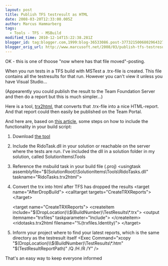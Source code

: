 ```yaml
---
layout: post
title: Publish TFS testresult as HTML
date: 2008-03-20T12:33:00.005Z
author: Marcus Hammarberg
tags:
  - Tools - TFS - MSBuild
modified_time: 2010-12-14T15:22:38.281Z
blogger_id: tag:blogger.com,1999:blog-36533086.post-3773215006802964327
blogger_orig_url: http://www.marcusoft.net/2008/03/publish-tfs-testresult-as-html.html
---
```


OK - this is one of thoose "now where has that file moved"-posting.

When you run tests in a TFS build with MSTest a .trx-file is created.
This file contains all the testresults for that run. However you can't
view it unless you have Visual Studio...

(Appearently you could publish the result to the Team Foundation Server
and then do a report but this is much simpler...)

Here is a tool, [trx2html](http://www.codeplex.com/trx2html), that
converts that .trx-file into a nice HTML-report. And that report could
then easily be published on the Team Portal.

And here are, based on [this
article](http://blogs.msdn.com/buckh/archive/2007/05/30/viewing-test-results-in-a-web-browser.aspx),
some steps on how to include the functionality in your build script:

1. Download [the
    tool](http://www.codeplex.com/trx2html/Release/ProjectReleases.aspx?ReleaseId=10672)
2. Include the RidoTask.dll in your solution or reachable on the server
    where the tests are run. I've included the dll in a solution folder
    in my solution, called SolutionItems\Tools
3. Reference the msbuild task in your build file (.proj)
    \<usingtask
    assemblyfile="$(SolutionRoot)\SolutionItems\Tools\RidoTasks.dll"
    taskname="RidoTasks.trx2html"\>
4. Convert the trx into html after TFS has dropped the results
    \<target name="AfterDropBuild"\>
    \<calltarget targets="CreateTRXReports"\>
    \</target\>

   \<target name="CreateTRXReports"\>
    \<createitem
    include="$(DropLocation)\\$(BuildNumber)\TestResults\\*.trx"\>
    \<output itemname="trxfiles" taskparameter="Include"\>
    \</createitem\>
    \<ridotasks.trx2html filename="%(trxfiles.Identity)"\>
    \</target\>
5.  Inform your project where to find your latest reports, which is the
    same directory as the testresult itself
   \<Exec Command="xcopy
    "$(DropLocation)\\$(BuildNumber)\TestResults\\*.htm"
    "$(TestResultReportPath)" /Q /H /R /Y" /\>

That's an easy way to keep everyone informed
